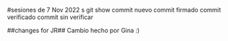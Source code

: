 #sesiones de 7 Nov 2022
s
git show
commit nuevo
commit firmado
commit verificado
commit sin verificar

##changes for JR##
Cambio hecho por Gina :) 
